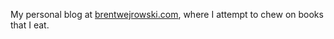 My personal blog at [brentwejrowski.com](http://brentwejrowski.com), where I attempt to chew on books that I eat.
